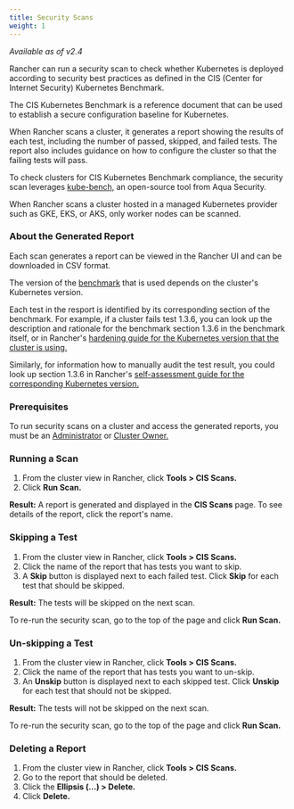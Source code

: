 ```yaml
---
title: Security Scans
weight: 1
---
```


_Available as of v2.4_

Rancher can run a security scan to check whether Kubernetes is deployed according to security best practices as defined in the CIS (Center for Internet Security) Kubernetes Benchmark.

The  CIS Kubernetes Benchmark is a reference document that can be used to establish a secure configuration baseline for Kubernetes.

When Rancher scans a cluster, it generates a report showing the results of each test, including the number of passed, skipped, and failed tests. The report also includes guidance on how to configure the cluster so that the failing tests will pass.

To check clusters for CIS Kubernetes Benchmark compliance, the security scan leverages [kube-bench,](https://github.com/aquasecurity/kube-bench) an open-source tool from Aqua Security.

When Rancher scans a cluster hosted in a managed Kubernetes provider such as GKE, EKS, or AKS, only worker nodes can be scanned.

### About the Generated Report

Each scan generates a report can be viewed in the Rancher UI and can be downloaded in CSV format.

The version of the [benchmark](https://www.cisecurity.org/benchmark/kubernetes/) that is used depends on the cluster's Kubernetes version. 

Each test in the resport is identified by its corresponding section of the benchmark. For example, if a cluster fails test 1.3.6, you can look up the description and rationale for the benchmark section 1.3.6 in the benchmark itself, or in Rancher's [hardening guide for the Kubernetes version that the cluster is using.]({{<baseurl>}}/rancher/v2.x/en/security/#rancher-hardening-guide)

Similarly, for information how to manually audit the test result, you could look up section 1.3.6 in Rancher's [self-assessment guide for the corresponding Kubernetes version.]({{<baseurl>}}/rancher/v2.x/en/security/#the-cis-benchmark-and-self-assessment)

### Prerequisites

To run security scans on a cluster and access the generated reports, you must be an [Administrator]({{<baseurl>}}/rancher/v2.x/en/admin-settings/rbac/global-permissions/) or [Cluster Owner.]({{<baseurl>}}/rancher/v2.x/en/admin-settings/rbac/cluster-project-roles/)

### Running a Scan

1. From the cluster view in Rancher, click **Tools > CIS Scans.**
1. Click **Run Scan.**

**Result:** A report is generated and displayed in the **CIS Scans** page. To see details of the report, click the report's name.

### Skipping a Test

1. From the cluster view in Rancher, click **Tools > CIS Scans.**
1. Click the name of the report that has tests you want to skip.
1. A **Skip** button is displayed next to each failed test. Click **Skip** for each test that should be skipped.

**Result:** The tests will be skipped on the next scan.

To re-run the security scan, go to the top of the page and click **Run Scan.**

### Un-skipping a Test

1. From the cluster view in Rancher, click **Tools > CIS Scans.**
1. Click the name of the report that has tests you want to un-skip.
1. An **Unskip** button is displayed next to each skipped test. Click **Unskip** for each test that should not be skipped.

**Result:** The tests will not be skipped on the next scan.

To re-run the security scan, go to the top of the page and click **Run Scan.**

### Deleting a Report

1. From the cluster view in Rancher, click **Tools > CIS Scans.**
1. Go to the report that should be deleted.
1. Click the **Ellipsis (...) > Delete.**
1. Click **Delete.**